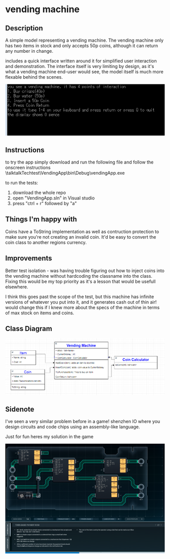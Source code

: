 # vending machine

## Description
A simple model representing a vending machine. The vending machine only has two items in stock and only accepts 50p coins, although it can return any number in change.

includes a quick interface written around it for simplified user interaction and demonstration. The interface itself is very limiting by design, as it's what a vending machine end-user would see, the model itself is much more flexable behind the scenes.

![interface image](interface.PNG)

## Instructions
to try the app simply download and run the following file and follow the onscreen instructions
\talktalkTechtest\VendingApp\bin\Debug\vendingApp.exe

to run the tests:
1. download the whole repo 
2. open "VendingApp.sln" in Visual studio
3. press "ctrl + r" followed by "a"


## Things I'm happy with
Coins have a ToString implementation as well as contruction protection to make sure you're not creating an invalid coin. It'd be easy to convert the coin class to another regions currency.

## Improvements
Better test isolation - was having trouble figuring out how to inject coins into the vending machine without hardcoding the classname into the class. Fixing this would be my top priority as it's a lesson that would be usefull elsewhere.

I think this goes past the scope of the test, but this machine has infinite versions of whatever you put into it, and it generates cash out of thin air! would change this if I knew more about the specs of the machine in terms of max stock on items and coins.

## Class Diagram
![class diagram](class.PNG)


## Sidenote
I've seen a very similar problem before in a game! 
shenzhen IO where you design circuits and code chips using an assembly-like language.

Just for fun heres my solution in the game 

![ShenZhen IO screenshot](shenzhen.PNG)
